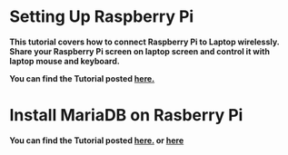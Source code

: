 # Setting Up Raspberry Pi

**This tutorial covers how to connect Raspberry Pi to Laptop wirelessly. Share your Raspberry Pi screen on laptop screen and control it with laptop mouse and keyboard.**

**You can find the Tutorial posted [here.](https://github.com/samvidita/Connect-RaspberryPi-to-laptop-wirelessly?tab=readme-ov-file#connect-raspberry-pi-to-laptop-wirelessly)**

# Install MariaDB on Rasberry Pi 

**You can find the Tutorial posted [here.](https://raspberrytips.com/install-mariadb-raspberry-pi) or [here](https://pimylifeup.com/raspberry-pi-mysql)**
